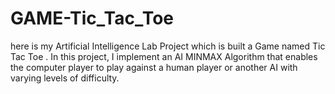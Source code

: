 # GAME-Tic_Tac_Toe
here is my Artificial Intelligence Lab Project which is built a Game named Tic Tac Toe . 
In this project, I implement an AI MINMAX Algorithm that enables the computer player to play against a human player or another AI with varying levels of difficulty.
